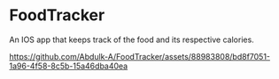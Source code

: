 # FoodTracker
An IOS app that keeps track of the food and its respective calories.






https://github.com/Abdulk-A/FoodTracker/assets/88983808/bd8f7051-1a96-4f58-8c5b-15a46dba40ea



